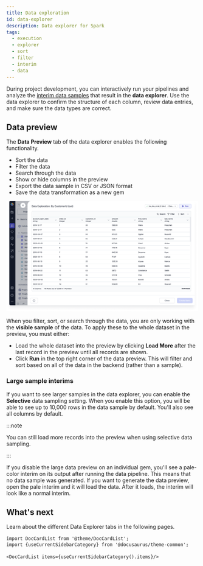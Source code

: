 ```yaml
---
title: Data exploration
id: data-explorer
description: Data explorer for Spark
tags:
  - execution
  - explorer
  - sort
  - filter
  - interim
  - data
---
```


During project development, you can interactively run your pipelines and analyze the [interim data samples](docs/Spark/execution/interactive-execution.md#interims) that result in the **data explorer**. Use the data explorer to confirm the structure of each column, review data entries, and make sure the data types are correct.

## Data preview

The **Data Preview** tab of the data explorer enables the following functionality.

- Sort the data
- Filter the data
- Search through the data
- Show or hide columns in the preview
- Export the data sample in CSV or JSON format
- Save the data transformation as a new gem

![Data_explorer](img/Data_Explorer.png)

When you filter, sort, or search through the data, you are only working with the **visible sample** of the data. To apply these to the whole dataset in the preview, you must either:

- Load the whole dataset into the preview by clicking **Load More** after the last record in the preview until all records are shown.
- Click **Run** in the top right corner of the data preview. This will filter and sort based on all of the data in the backend (rather than a sample).

### Large sample interims

If you want to see larger samples in the data explorer, you can enable the **Selective** data sampling setting. When you enable this option, you will be able to see up to 10,000 rows in the data sample by default. You'll also see all columns by default.

:::note

You can still load more records into the preview when using selective data sampling.

:::

If you disable the large data preview on an individual gem, you'll see a pale-color interim on its output after running the data pipeline. This means that no data sample was generated. If you want to generate the data preview, open the pale interim and it will load the data. After it loads, the interim will look like a normal interim.

## What's next

Learn about the different Data Explorer tabs in the following pages.

```mdx-code-block
import DocCardList from '@theme/DocCardList';
import {useCurrentSidebarCategory} from '@docusaurus/theme-common';

<DocCardList items={useCurrentSidebarCategory().items}/>
```
